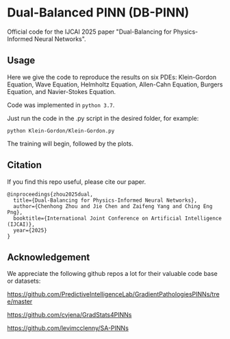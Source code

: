 # Dual-Balanced PINN (DB-PINN) 
Official code for the IJCAI 2025 paper "Dual-Balancing for Physics-Informed Neural Networks".



## Usage

Here we give the code to reproduce the results on six PDEs: Klein-Gordon Equation, Wave Equation, Helmholtz Equation, Allen-Cahn Equation, Burgers Equation, and Navier-Stokes Equation. 

Code was implemented in `python 3.7`. 

Just run the code in the .py script in the desired folder, for example:

```
python Klein-Gordon/Klein-Gordon.py
```

The training will begin, followed by the plots.



## Citation

If you find this repo useful, please cite our paper. 

```
@inproceedings{zhou2025dual,
  title={Dual-Balancing for Physics-Informed Neural Networks},
  author={Chenhong Zhou and Jie Chen and Zaifeng Yang and Ching Eng Png},
  booktitle={International Joint Conference on Artificial Intelligence (IJCAI)},
  year={2025}
}
```


## Acknowledgement

We appreciate the following github repos a lot for their valuable code base or datasets:

https://github.com/PredictiveIntelligenceLab/GradientPathologiesPINNs/tree/master

https://github.com/cvjena/GradStats4PINNs

https://github.com/levimcclenny/SA-PINNs

